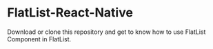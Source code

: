 # FlatList-React-Native

Download or clone this repository and get to know how to use FlatList Component in FlatList.
